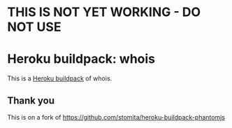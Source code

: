 # THIS IS NOT YET WORKING - DO NOT USE

# Heroku buildpack: whois

This is a [Heroku buildpack](http://devcenter.heroku.com/articles/buildpacks) of whois.

## Thank you

This is on a fork of https://github.com/stomita/heroku-buildpack-phantomjs
